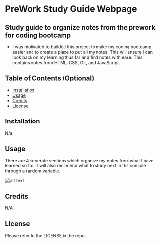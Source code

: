 # PreWork Study Guide Webpage

## Study guide to organize notes from the prework for coding bootcamp


- I was motivated to builded this project to make my coding bootcamp easier and to create a place to put all my notes. This will ensure I can look back on my learning thus far and find notes with ease. This contains notes from HTML, CSS, Git, and JavaScript.

## Table of Contents (Optional)


- [Installation](#installation)
- [Usage](#usage)
- [Credits](#credits)
- [License](#license)

## Installation
N/a

## Usage

There are 4 seperate sections which organize my notes from what I have learned so far. It will also recomend what to study next in the console through a random variable.


![alt text](assets/images/screenshot.png)

## Credits
N/A

## License
Please refer to the LICENSE in the repo.

